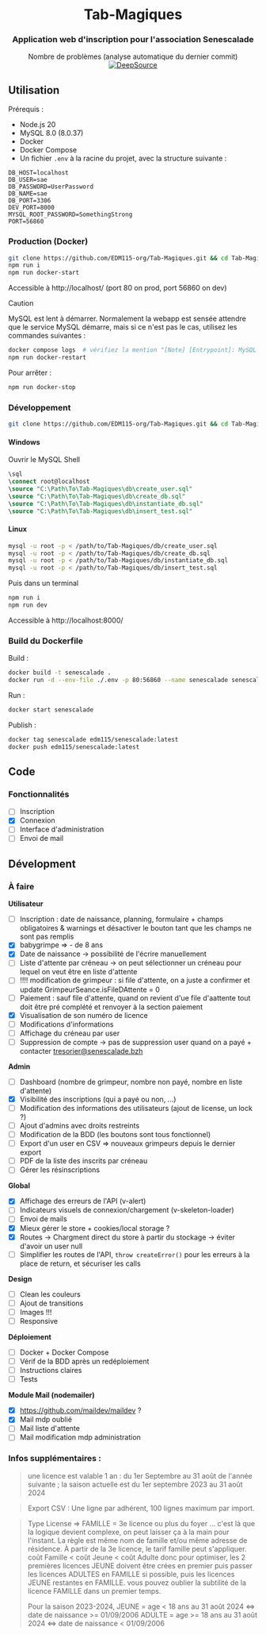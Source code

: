 <center>

# Tab-Magiques

### Application web d'inscription pour l'association Senescalade

Nombre de problèmes (analyse automatique du dernier commit) [![DeepSource](https://app.deepsource.com/gh/EDM115-org/Tab-Magiques.svg/?label=active+issues&show_trend=true&token=WF6hxNEht95_hyiFpZdVK2h6)](https://app.deepsource.com/gh/EDM115-org/Tab-Magiques/)

</center>

## Utilisation

Prérequis :

- Node.js 20
- MySQL 8.0 (8.0.37)
- Docker
- Docker Compose
- Un fichier `.env` à la racine du projet, avec la structure suivante :

```env
DB_HOST=localhost
DB_USER=sae
DB_PASSWORD=UserPassword
DB_NAME=sae
DB_PORT=3306
DEV_PORT=8000
MYSQL_ROOT_PASSWORD=SomethingStrong
PORT=56860
```

### Production (Docker)

```bash
git clone https://github.com/EDM115-org/Tab-Magiques.git && cd Tab-Magiques
npm run i
npm run docker-start
```

Accessible à http://localhost/ (port 80 on prod, port 56860 on dev)

> [!CAUTION]  
> MySQL est lent à démarrer. Normalement la webapp est sensée attendre que le service MySQL démarre, mais si ce n'est pas le cas, utilisez les commandes suivantes :

```bash
docker compose logs  # vérifiez la mention "[Note] [Entrypoint]: MySQL init process done. Ready for start up."
npm run docker-restart
```

Pour arrêter :

```bash
npm run docker-stop
```

### Développement

```bash
git clone https://github.com/EDM115-org/Tab-Magiques.git && cd Tab-Magiques
```

#### Windows

Ouvrir le MySQL Shell

```sql
\sql
\connect root@localhost
\source "C:\Path\To\Tab-Magiques\db\create_user.sql"
\source "C:\Path\To\Tab-Magiques\db\create_db.sql"
\source "C:\Path\To\Tab-Magiques\db\instantiate_db.sql"
\source "C:\Path\To\Tab-Magiques\db\insert_test.sql"
```

#### Linux

```bash
mysql -u root -p < /path/to/Tab-Magiques/db/create_user.sql
mysql -u root -p < /path/to/Tab-Magiques/db/create_db.sql
mysql -u root -p < /path/to/Tab-Magiques/db/instantiate_db.sql
mysql -u root -p < /path/to/Tab-Magiques/db/insert_test.sql
```

Puis dans un terminal

```bash
npm run i
npm run dev
```

Accessible à http://localhost:8000/

### Build du Dockerfile

Build :

```bash
docker build -t senescalade .
docker run -d --env-file ./.env -p 80:56860 --name senescalade senescalade
```

Run :

```bash
docker start senescalade
```

Publish :

```bash
docker tag senescalade edm115/senescalade:latest
docker push edm115/senescalade:latest
```

## Code

### Fonctionnalités

- [ ] Inscription
- [X] Connexion
- [ ] Interface d'administration
- [ ] Envoi de mail

## Dévelopment

### À faire

**Utilisateur**

- [ ] Inscription : date de naissance, planning, formulaire + champs obligatoires & warnings et désactiver le bouton tant que les champs ne sont pas remplis
- [X] babygrimpe => - de 8 ans
- [X] Date de naissance -> possibilité de l'écrire manuellement
- [ ] Liste d'attente par créneau -> on peut sélectionner un créneau pour lequel on veut être en liste d'attente
- [ ] !!!! modification de grimpeur : si file d'attente, on a juste a confirmer et update GrimpeurSeance.isFileDAttente = 0
- [ ] Paiement : sauf file d'attente, quand on revient d'ue file d'aattente tout doit être pré complété et renvoyer à la section paiement
- [X] Visualisation de son numéro de licence
- [ ] Modifications d'informations
- [ ] Affichage du créneau par user
- [ ] Suppression de compte -> pas de suppression user quand on a payé + contacter tresorier@senescalade.bzh

**Admin**

- [ ] Dashboard (nombre de grimpeur, nombre non payé, nombre en liste d'attente)
- [X] Visibilité des inscriptions (qui a payé ou non, ...)
- [ ] Modification des informations des utilisateurs (ajout de license, un lock ?)
- [ ] Ajout d'admins avec droits restreints
- [ ] Modification de la BDD (les boutons sont tous fonctionnel)
- [ ] Export d'un user en CSV => nouveaux grimpeurs depuis le dernier export
- [ ] PDF de la liste des inscrits par créneau
- [ ] Gérer les résinscriptions

**Global**

- [X] Affichage des erreurs de l'API (v-alert)
- [ ] Indicateurs visuels de connexion/chargement (v-skeleton-loader)
- [ ] Envoi de mails
- [X] Mieux gérer le store + cookies/local storage ?
- [X] Routes -> Chargment direct du store à partir du stockage -> éviter d'avoir un user null
- [ ] Simplifier les routes de l'API, `throw createError()` pour les erreurs à la place de return, et sécuriser les calls

**Design**

- [ ] Clean les couleurs
- [ ] Ajout de transitions
- [ ] Images !!!
- [ ] Responsive

**Déploiement**

- [ ] Docker + Docker Compose
- [ ] Vérif de la BDD après un redéploiement
- [ ] Instructions claires
- [ ] Tests

**Module Mail (nodemailer)**

- [X] https://github.com/maildev/maildev ?
- [X] Mail mdp oublié
- [ ] Mail liste d'attente
- [ ] Mail modification mdp administration

### Infos supplémentaires :

> une licence est valable 1 an : du 1er Septembre au 31 août de l'année suivante ; la saison actuelle est du 1er septembre 2023 au 31 août 2024

> Export CSV : Une ligne par adhérent, 100 lignes maximum par import.

> Type License => FAMILLE = 3e licence ou plus du foyer ...
> c'est là que la logique devient complexe, on peut laisser ça à la main pour l'instant.
> La règle est même nom de famille et/ou même adresse de résidence. À partir de la 3e licence, le tarif famille peut s'appliquer.
> coût Famille < coût Jeune < coût Adulte
> donc pour optimiser, les 2 premières licences JEUNE doivent être crées en premier puis passer les licences ADULTES en FAMILLE si possible, puis les licences JEUNE restantes en FAMILLE. vous pouvez oublier la subtilité de la licence FAMILLE dans un premier temps.
>
> Pour la saison 2023-2024, JEUNE = age < 18 ans au 31 août 2024  <=> date de naissance >= 01/09/2006
> ADULTE = age >= 18 ans au 31 août 2024  <=> date de naissance < 01/09/2006

